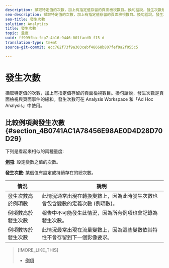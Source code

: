 ```yaml
---
description: 擷取特定值的次數，加上有指定值存留的頁面檢視數目。換句話說，發生次數是頁面檢視與頁面事件的總和。發生次數可在 Analysis Workspace 和「Ad Hoc Analysis」中使用。
seo-description: 擷取特定值的次數，加上有指定值存留的頁面檢視數目。換句話說，發生次數是頁面檢視與頁面事件的總和。發生次數可在 Analysis Workspace 和「Ad Hoc Analysis」中使用。
seo-title: 發生次數
solution: Analytics
title: 發生次數
topic: 量度
uuid: ff999fba-fcp7-4b16-9446-001facd0 f15 d
translation-type: tm+mt
source-git-commit: ecc762f73f9a303cebf48668b807fef9a2f055c5

---
```



# 發生次數

擷取特定值的次數，加上有指定值存留的頁面檢視數目。換句話說，發生次數是頁面檢視與頁面事件的總和。發生次數可在 Analysis Workspace 和「Ad Hoc Analysis」中使用。

## 比較例項與發生次數 {#section_4B0741AC1A78456E98AE0D4D28D70D29}

下列是看起來相似的兩種量度:

**[例項](../../../components/c-variables/c-metrics/metrics-instance.md#concept_E3D0FEC81E1F4987B39CC467F19FFCFF)**: 設定變數之值的次數。

**發生次數**: 某個值有設定或持續存在的總次數。

| 情況 | 說明 |
|---|---|
| 發生次數高於例項數 | 此情況通常出現在轉換變數上，因為此時發生次數也會包含變數的定義次數 (例項數)。 |
| 例項數高於發生次數 | 報告中不可能發生此情況，因為所有例項也會記錄為發生次數。 |
| 例項數等於發生次數 | 此情況最常出現在流量變數上，因為這些變數依其特性不會存留到下一個影像要求。 |

>[!MORE_LIKE_THIS]
>
>* [例項](/help/components/c-variables/c-metrics/metrics-instance.md)

